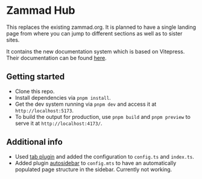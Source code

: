 # Zammad Hub

This replaces the existing zammad.org. It is planned to have a single landing
page from where you can jump to different sections as well as to sister sites.

It contains the new documentation system which is based on Vitepress.
Their documentation can be found
[here](https://vitepress.dev/guide/getting-started).

## Getting started

- Clone this repo.
- Install dependencies via `pnpm install`.
- Get the dev system running via `pnpm dev` and access it
  at `http://localhost:5173`.
- To build the output for production, use `pnpm build` and `pnpm preview` to
  serve it at `http://localhost:4173/`.

## Additional info

- Used [tab plugin](https://vitepress-plugins.sapphi.red/tabs/) and added the
  configuration to `config.ts` and `index.ts`.
- Added plugin
  [autosidebar](https://github.com/QC2168/vite-plugin-vitepress-auto-sidebar)
  to `config.mts` to have an automatically populated page structure in the
  sidebar. Currently not working.

